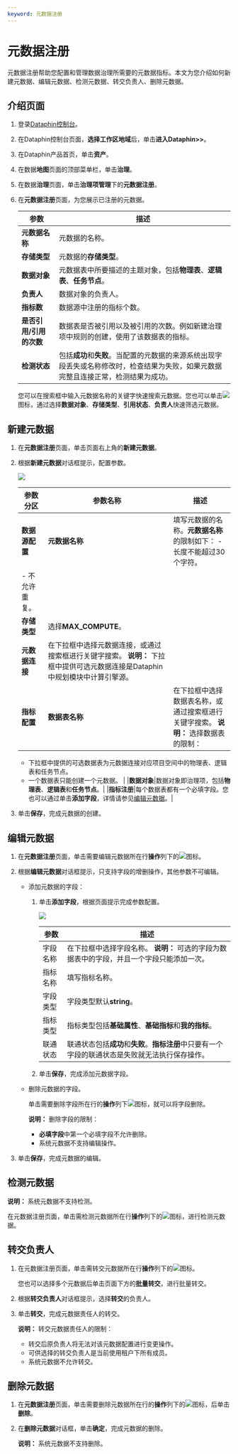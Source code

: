 ```yaml
---
keyword: 元数据注册
---
```


# 元数据注册

元数据注册帮助您配置和管理数据治理所需要的元数据指标。本文为您介绍如何新建元数据、编辑元数据、检测元数据、转交负责人、删除元数据。

## 介绍页面

1.  登录[Dataphin控制台](https://dataphin.console.aliyun.com/workingArea)。

2.  在Dataphin控制台页面，**选择工作区地域**后，单击**进入Dataphin\>\>**。

3.  在Dataphin产品首页，单击**资产**。

4.  在数据**地图**页面的顶部菜单栏，单击**治理**。

5.  在数据**治理**页面，单击**治理项管理**下的**元数据注册**。

6.  在**元数据注册**页面，为您展示已注册的元数据。

    |参数|描述|
    |--|--|
    |**元数据名称**|元数据的名称。|
    |**存储类型**|元数据的**存储类型**。|
    |**数据对象**|元数据表中所要描述的主题对象，包括**物理表**、**逻辑表**、**任务节点**。|
    |**负责人**|数据对象的负责人。|
    |**指标数**|数据源中注册的指标个数。|
    |**是否引用/引用的次数**|数据表是否被引用以及被引用的次数。例如新建治理项中规则的创建，使用了该数据表的指标。|
    |**检测状态**|包括**成功**和**失败**。当配置的元数据的来源系统出现字段丢失或名称修改时，检查结果为失败，如果元数据完整且连接正常，检测结果为成功。|

    您可以在搜索框中输入元数据名称的关键字快速搜索元数据。您也可以单击![](https://static-aliyun-doc.oss-accelerate.aliyuncs.com/assets/img/zh-CN/5029997951/p66969.png)图标，通过选择**数据对象**、**存储类型**、**引用状态**、**负责人**快速筛选元数据。


## 新建元数据

1.  在**元数据注册**页面，单击页面右上角的**新建元数据**。

2.  根据**新建元数据**对话框提示，配置参数。

    ![](https://static-aliyun-doc.oss-accelerate.aliyuncs.com/assets/img/zh-CN/9919997951/p67076.png)

    |参数分区|参数名称|描述|
    |----|----|--|
    |**数据源配置**|**元数据名称**|填写元数据的名称。**元数据名称**的限制如下：     -   长度不能超过30个字符。
    -   不允许重复。 |
    |**存储类型**|选择**MAX\_COMPUTE**。|
    |**元数据连接**|在下拉框中选择元数据连接，或通过搜索框进行关键字搜索。 **说明：** 下拉框中提供可选元数据连接是Dataphin中规划模块中计算引擎源。 |
    |**指标配置**|**数据表名称**|在下拉框中选择数据表名称，或通过搜索框进行关键字搜索。 **说明：** 选择数据表的限制：

    -   下拉框中提供的可选数据表为元数据连接对应项目空间中的物理表、逻辑表和任务节点。
    -   一个数据表只能创建一个元数据。 |
    |**数据对象**|数据对象即治理项，包括**物理表**、**逻辑表**和**任务节点**。|
    |**指标注册**|每个数据表都有一个必填字段。您也可以通过单击**添加字段**，详情请参见[编辑元数据](#section_21u_ij6_iva)。|

3.  单击**保存**，完成元数据的创建。


## 编辑元数据

1.  在**元数据注册**页面，单击需要编辑元数据所在行**操作**列下的![](https://static-aliyun-doc.oss-accelerate.aliyuncs.com/assets/img/zh-CN/9919997951/p67080.png)图标。

2.  根据**编辑元数据**对话框提示，只支持字段的增删操作，其他参数不可编辑。

    -   添加元数据的字段：
        1.  单击**添加字段**，根据页面提示完成参数配置。

            ![](https://static-aliyun-doc.oss-accelerate.aliyuncs.com/assets/img/zh-CN/9919997951/p67082.png)

            |参数|描述|
            |--|--|
            |字段名称|在下拉框中选择字段名称。 **说明：** 可选的字段为数据表中的字段，并且一个字段只能添加一次。 |
            |指标名称|填写指标名称。|
            |字段类型|字段类型默认**string**。|
            |指标类型|指标类型包括**基础属性**、**基础指标**和**我的指标**。|
            |联通状态|联通状态包括**成功**和**失败**。**指标注册**中只要有一个字段的联通状态是失败就无法执行保存操作。|

        2.  单击**保存**，完成添加元数据字段。
    -   删除元数据的字段。

        单击需要删除字段所在行的**操作**列下![](https://static-aliyun-doc.oss-accelerate.aliyuncs.com/assets/img/zh-CN/9919997951/p67085.png)图标，就可以将字段删除。

        **说明：** 删除字段的限制：

        -   **必填字段**中第一个必填字段不允许删除。
        -   系统元数据不支持编辑操作。
3.  单击**保存**，完成元数据的编辑。


## 检测元数据

**说明：** 系统元数据不支持检测。

在元数据注册页面，单击需检测元数据所在行**操作**列下的![](https://static-aliyun-doc.oss-accelerate.aliyuncs.com/assets/img/zh-CN/9919997951/p67141.png)图标，进行检测元数据。

## 转交负责人

1.  在元数据注册页面，单击需转交元数据所在行**操作**列下的![](https://static-aliyun-doc.oss-accelerate.aliyuncs.com/assets/img/zh-CN/9919997951/p67087.png)图标。

    您也可以选择多个元数据后单击页面下方的**批量转交**，进行批量转交。

2.  根据**转交负责人**对话框提示，选择**转交**的负责人。

3.  单击**转交**，完成元数据责任人的转交。

    **说明：** 转交元数据责任人的限制：

    -   转交后原负责人将无法对该元数据配置进行变更操作。
    -   可供选择的转交负责人是当前使用租户下所有成员。
    -   系统元数据不允许转交。

## 删除元数据

1.  在**元数据注册**页面，单击需要删除元数据所在行的**操作**列下的![](https://static-aliyun-doc.oss-accelerate.aliyuncs.com/assets/img/zh-CN/5029997951/p67099.png)图标，后单击**删除**。

2.  在**删除元数据**对话框，单击**确定**，完成元数据的删除。

    **说明：** 系统元数据不支持删除。


